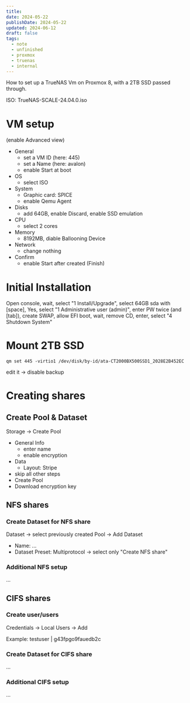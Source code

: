 ```yaml
---
title: 
date: 2024-05-22
publishDate: 2024-05-22
updated: 2024-06-12
draft: false
tags:
  - note
  - unfinished
  - proxmox
  - truenas
  - internal
---
```

 
How to set up a TrueNAS Vm on Proxmox 8, with a 2TB SSD passed through.

ISO: TrueNAS-SCALE-24.04.0.iso

# VM setup

(enable Advanced view)
- General
  - set a VM ID (here: 445)
  - set a Name (here: avalon)
  - enable Start at boot
- OS
  - select ISO
- System
  - Graphic card: SPICE
  - enable Qemu Agent
- Disks
  - add 64GB, enable Discard, enable SSD emulation
- CPU
  - select 2 cores
- Memory
  - 8192MB, diable Ballooning Device
- Network
  - change nothing
- Confirm
  - enable Start after created
(Finish)

# Initial Installation

Open console, wait, select "1 Install/Upgrade", select 64GB sda with [space], Yes, select "1 Administrative user (admin)", enter PW twice (and [tab]), create SWAP, allow EFI boot, wait, remove CD, enter, select "4 Shutdown System"

# Mount 2TB SSD

`qm set 445 -virtio1 /dev/disk/by-id/ata-CT2000BX500SSD1_2028E2B452EC`

edit it -> disable backup

# Creating shares

## Create Pool & Dataset

Storage -> Create Pool 
- General Info
  - enter name
  - enable encryption
- Data
  - Layout: Stripe
- skip all other steps
- Create Pool
- Download encryption key

## NFS shares

### Create Dataset for NFS share

Dataset -> select previously created Pool -> Add Dataset

- Name: ...
- Dataset Preset: Multiprotocol -> select only "Create NFS share"

### Additional NFS setup

...

## CIFS shares

### Create user/users 

Credentials -> Local Users -> Add

Example: testuser | g43fpgo9fauedb2c

### Create Dataset for CIFS share

...

### Additional CIFS setup

...